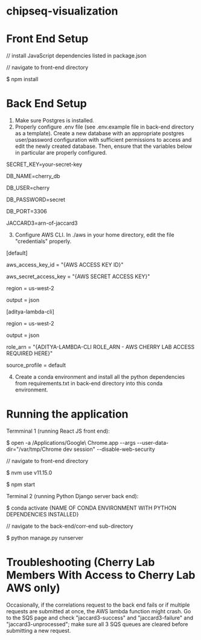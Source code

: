 # chipseq-visualization
# Front End Setup
// install JavaScript dependencies listed in package.json

// navigate to front-end directory

$ npm install

# Back End Setup
1. Make sure Postgres is installed.
2. Properly configure .env file (see .env.example file in back-end directory as a template). Create a new database with an appropriate postgres user/password configuration with sufficient permissions to access and edit the newly created database. Then, ensure that the variables below in particular are properly configured.

SECRET_KEY=your-secret-key

DB_NAME=cherry_db

DB_USER=cherry

DB_PASSWORD=secret

DB_PORT=3306

JACCARD3=arn-of-jaccard3

3. Configure AWS CLI. In ./aws in your home directory, edit the file "credentials" properly.

[default]

aws_access_key_id = "{AWS ACCESS KEY ID}"

aws_secret_access_key = "{AWS SECRET ACCESS KEY}"

region = us-west-2

output = json

[aditya-lambda-cli]

region = us-west-2

output = json

role_arn = "{ADITYA-LAMBDA-CLI ROLE_ARN - AWS CHERRY LAB ACCESS REQUIRED HERE}"

source_profile = default

4. Create a conda environment and install all the python dependencies from requirements.txt in back-end directory into this conda environment.

# Running the application
Termminal 1 (running React JS front end):

$ open -a /Applications/Google\ Chrome.app --args --user-data-dir="/var/tmp/Chrome dev session" --disable-web-security

// navigate to front-end directory

$ nvm use v11.15.0

$ npm start

Terminal 2 (running Python Django server back end):

$ conda activate {NAME OF CONDA ENVIRONMENT WITH PYTHON DEPENDENCIES INSTALLED}

// navigate to the back-end/corr-end sub-directory

$ python manage.py runserver

# Troubleshooting (Cherry Lab Members With Access to Cherry Lab AWS only)
Occasionally, if the correlations request to the back end fails or if multiple requests are submitted at once, the AWS lambda function might crash. Go to the SQS page and check "jaccard3-success" and "jaccard3-failure" and "jaccard3-unprocessed"; make sure all 3 SQS queues are cleared before submitting a new request.


